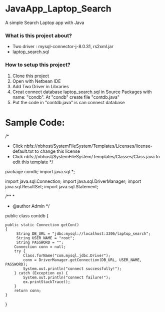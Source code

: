 # JavaApp_Laptop_Search
A simple Search Laptop app with Java

### What is this project about?
- Two driver : mysql-connector-j-8.0.31, rs2xml.jar
- laptop_search.sql

### How to setup this project?
1. Clone this project
2. Open with Netbean IDE
3. Add Two Driver in Libraries
4. Creat connect database laptop_search.sql in Source Packages with name: "condb". At "condb" create file "contdb.java"
5. Put the code in "contdb.java" is can connect database

# Sample Code:

/*
 * Click nbfs://nbhost/SystemFileSystem/Templates/Licenses/license-default.txt to change this license
 * Click nbfs://nbhost/SystemFileSystem/Templates/Classes/Class.java to edit this template
 */
 
package condb;
import java.sql.*;

import java.sql.Connection;
import java.sql.DriverManager;
import java.sql.ResultSet;
import java.sql.Statement;

/**
 *
 * @author Admin
 */
 
public class contdb {

    public static Connection getCon()
    {
         String DB_URL = "jdbc:mysql://localhost:3306/laptop_search";
         String USER_NAME = "root";
         String PASSWORD = "";
        Connection conn = null;
        try {
            Class.forName("com.mysql.jdbc.Driver");
            conn = DriverManager.getConnection(DB_URL, USER_NAME, PASSWORD);
            System.out.println("connect successfully!");
        } catch (Exception ex) {
            System.out.println("connect failure!");
            ex.printStackTrace();
        }
        return conn;
    }
}

